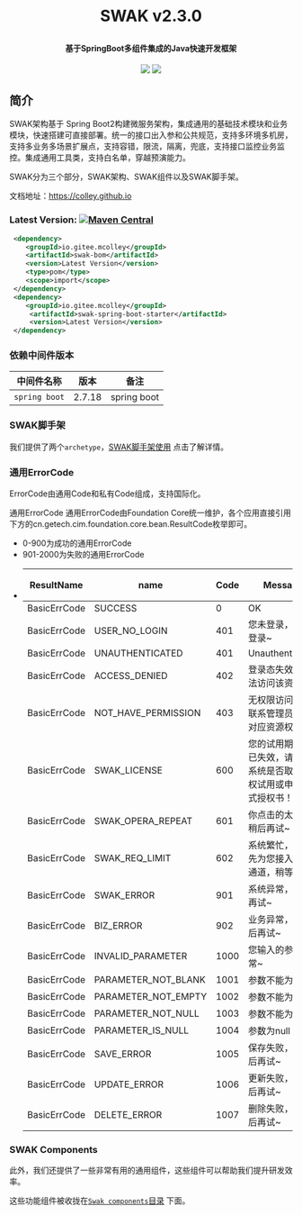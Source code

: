 
<h1 align="center" style="margin: 30px 0 30px; font-weight: bold;">SWAK v2.3.0</h1>
<h4 align="center">基于SpringBoot多组件集成的Java快速开发框架</h4>
<p align="center">
	<a href="https://search.maven.org/search?q=g:io.gitee.mcolley%20a:swak*"><img src="https://img.shields.io/maven-central/v/io.gitee.mcolley/swak-core.svg"></a>
	<a href="https://github.com/colley/swak/blob/main/LICENSE"><img src="https://img.shields.io/github/license/mashape/apistatus.svg"></a>
</p>

## 简介

SWAK架构基于 Spring Boot2构建微服务架构，集成通用的基础技术模块和业务模块，快速搭建可直接部署。统一的接口出入参和公共规范，支持多环境多机房，支持多业务多场景扩展点，支持容错，限流，隔离，兜底，支持接口监控业务监控。集成通用工具类，支持白名单，穿越预演能力。

SWAK分为三个部分，SWAK架构、SWAK组件以及SWAK脚手架。

文档地址：https://colley.github.io

### Latest Version: [![Maven Central](https://img.shields.io/maven-central/v/io.gitee.mcolley/swak-core.svg)](https://search.maven.org/search?q=g:io.gitee.mcolley%20a:swak*)

``` xml
 <dependency>
    <groupId>io.gitee.mcolley</groupId>
    <artifactId>swak-bom</artifactId>
    <version>Latest Version</version>
    <type>pom</type>
    <scope>import</scope>
 </dependency>
 <dependency>
    <groupId>io.gitee.mcolley</groupId>
     <artifactId>swak-spring-boot-starter</artifactId>
     <version>Latest Version</version>
 </dependency>

```

### 依赖中间件版本

中间件名称 | 版本              |备注
------ |-----------------| ----
`spring boot`  | 2.7.18	 | spring boot


### SWAK脚手架
我们提供了两个`archetype`，[SWAK脚手架使用](https://colley.github.io/#/archetype) 点击了解详情。


### 通用ErrorCode
ErrorCode由通用Code和私有Code组成，支持国际化。

通用ErrorCode
通用ErrorCode由Foundation Core统一维护，各个应用直接引用下方的cn.getech.cim.foundation.core.bean.ResultCode枚举即可。
- 0-900为成功的通用ErrorCode
- 901-2000为失败的通用ErrorCode
- 
  ResultName | name | Code     | Message                             |备注
  ------ |-------| ----|-------------------------------------| ----
  BasicErrCode | SUCCESS | 0 | OK                                  |
  BasicErrCode | USER_NO_LOGIN | 401 | 您未登录，请先登录~                          |
  BasicErrCode | UNAUTHENTICATED | 401 | Unauthenticated                     |
  BasicErrCode | ACCESS_DENIED | 402 | 登录态失效，无法访问该资源                       |
  BasicErrCode | NOT_HAVE_PERMISSION | 403 | 无权限访问，请联系管理员申请对应资源权限！               |
  BasicErrCode | SWAK_LICENSE | 600 | 您的试用期授权已失效，请核查系统是否取得授权试用或申请正式授权书！   |
  BasicErrCode | SWAK_OPERA_REPEAT | 601 | 你点击的太快啦,稍后再试~                       |
  BasicErrCode | SWAK_REQ_LIMIT | 602 | 系统繁忙，已优先为您接入快速通道，稍等片刻~              |
  BasicErrCode | SWAK_ERROR | 901 | 系统异常，稍后再试~                          |
  BasicErrCode | BIZ_ERROR | 902 | 业务异常，请稍后再试~                         |
  BasicErrCode | INVALID_PARAMETER | 1000 | 您输入的参数异常~                           |
  BasicErrCode | PARAMETER_NOT_BLANK | 1001 | 参数不能为空                                |
  BasicErrCode | PARAMETER_NOT_EMPTY | 1002 | 参数不能为空                                |
  BasicErrCode | PARAMETER_NOT_NULL | 1003 | 参数不能为null                             |
  BasicErrCode | PARAMETER_IS_NULL | 1004 | 参数为null                               |
  BasicErrCode | SAVE_ERROR | 1005 | 保存失败，请稍后再试~                         |
  BasicErrCode | UPDATE_ERROR | 1006 | 更新失败，请稍后再试~                         |
  BasicErrCode | DELETE_ERROR | 1007 | 删除失败，请稍后再试~                         |

### SWAK Components
此外，我们还提供了一些非常有用的通用组件，这些组件可以帮助我们提升研发效率。

这些功能组件被收拢在[`Swak components`目录](https://colley.github.io/#/components/swak-extension) 下面。


